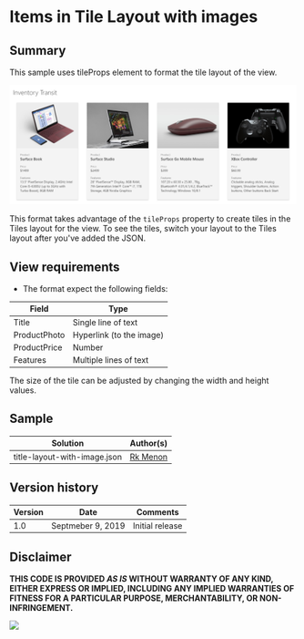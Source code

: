 # Items in Tile Layout with images

## Summary
This sample uses tileProps element to format the tile layout of the view.

![Color status field](./tile-layout.png)

This format takes advantage of the `tileProps` property to create tiles in the Tiles layout for the view. To see the tiles, switch your layout to the Tiles layout after you've added the JSON.

## View requirements
- The format expect the following fields:

Field |Type
--------|---------
Title | Single line of text 
ProductPhoto | Hyperlink (to the image)
ProductPrice | Number
Features | Multiple lines of text

The size of the tile can be adjusted by changing the width and height values.

## Sample

Solution|Author(s)
--------|---------
title-layout-with-image.json | [Rk Menon](https://twitter.com/rkmenons1 )

## Version history

Version|Date|Comments
-------|----|--------
1.0|Septmeber 9, 2019|Initial release

## Disclaimer
**THIS CODE IS PROVIDED *AS IS* WITHOUT WARRANTY OF ANY KIND, EITHER EXPRESS OR IMPLIED, INCLUDING ANY IMPLIED WARRANTIES OF FITNESS FOR A PARTICULAR PURPOSE, MERCHANTABILITY, OR NON-INFRINGEMENT.**

<img src="https://telemetry.sharepointpnp.com/sp-dev-list-formatting/view-samples/generic-tile-format" />
